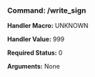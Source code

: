 ### Command: /write_sign

**Handler Macro:** UNKNOWN

**Handler Value:** 999

**Required Status:** 0

**Arguments:**
None
